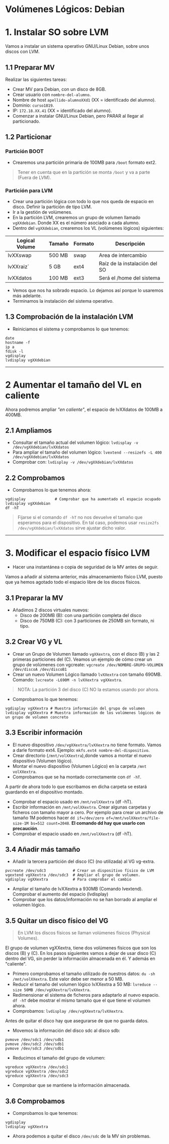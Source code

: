 
# Volúmenes Lógicos: Debian

# 1. Instalar SO sobre LVM

Vamos a instalar un sistema operativo GNU/Linux Debian, sobre unos discos con LVM.

## 1.1 Preparar MV

Realizar las siguientes tareas:
* Crear MV para Debian, con un disco de 8GB.
* Crear usuario con `nombre-del-alumno`.
* Nombre de host `apellido-alumnoXXd1` (XX = identificado del alumno).
* Dominio: `curso1819`.
* IP: `172.18.XX.41` (XX = identificado del alumno).
* Comenzar a instalar GNU/Linux Debian, pero PARAR al llegar al particionado.

## 1.2 Particionar

### Partición BOOT

* Crearemos una partición primaria de 100MB para `/boot` formato ext2.

> Tener en cuenta que en la partición se monta `/boot` y va a parte (Fuera de LVM).

### Partición para LVM

* Crear una partición lógica con todo lo que nos queda de espacio en disco. Definir la partición de tipo LVM.
* Ir a la gestión de volúmenes.
* En la partición LVM, crearemos un grupo de volumen llamado `vgXXdebian`.
Donde XX es el número asociado a cada alumno.
* Dentro del `vgXXdebian`, crearemos los VL (volúmenes lógicos) siguientes:

| Logical Volume | Tamaño | Formato | Descripción |
| -------------- | ------ | ------- | ----------- |
| lvXXswap       | 500 MB | swap    | Area de intercambio |
| lvXXraiz`      | 5 GB   | ext4    | Raíz de la instalación del SO |
| lvXXdatos      | 100 MB | ext3    | Será el /home del sistema |

* Vemos que nos ha sobrado espacio. Lo dejamos así porque lo usaremos más adelante.
* Terminamos la instalación del sistema operativo.

## 1.3 Comprobación de la instalación LVM

* Reiniciamos el sistema y comprobamos lo que tenemos:

```
date
hostname -f
ip a
fdisk -l
vgdisplay
lvdisplay vgXXdebian
```

---

# 2 Aumentar el tamaño del VL en caliente

Ahora podremos ampliar *"en caliente"*, el espacio de lvXXdatos de 100MB a 400MB.

## 2.1 Ampliamos

* Consultar el tamaño actual del volumen lógico: `lvdisplay -v /dev/vgXXdebian/lvXXdatos`
* Para ampliar el tamaño del volumen lógico: `lvextend --resizefs -L 400 /dev/vgXXdebian/lvXXdatos`
* Comprobar con: `lvdisplay -v /dev/vgXXdebian/lvXXdatos`

## 2.2 Comprobamos

* Comprobamos lo que tenemos ahora:
```
vgdisplay             # Comprobar que ha aumentado el espacio ocupado
lvdisplay vgXXdebian
df -hT
```

> Fijarse si el comando `df -hT` no nos devuelve el tamaño que esperamos para el dispositivo. En tal caso, podemos usar `resize2fs /dev/vgXXdebian/lvXXdatos` sirve ajustar dicho valor.

---

# 3. Modificar el espacio físico LVM

* Hacer una instantánea o copia de seguridad de la MV antes de seguir.

Vamos a añadir al sistema anterior, más almacenamiento físico LVM, puesto que ya hemos agotado todo el espacio libre de los discos físicos.

## 3.1 Preparar la MV

* Añadimos 2 discos virtuales nuevos:
    * Disco de 200MB (B): con una partición completa del disco
    * Disco de 750MB (C): con 3 particiones de 250MB sin formato, ni tipo.

## 3.2 Crear VG y VL

* Crear un Grupo de Volumen llamado `vgXXextra`, con el disco (B) y las 2
primeras particiones del (C). Veamos un ejemplo de cómo
crear un grupo de volúmenes con vgcreate:
`vgcreate /dev/NOMBRE-GRUPO-VOLUMEN /dev/discoA /dev/discoB1`
* Crear un nuevo Volumen Lógico llamado `lvXXextra` con tamaño 690MB.
Comando: `lvcreate -L690M -n lvXXextra vgXXextra`.

> NOTA: La partición 3 del disco (C) NO la estamos usando por ahora.

* Comprobamos lo que tenemos:
```
vgdisplay vgXXextra # Muestra información del grupo de volumen
lvdisplay vgXXextra # Muestra información de los volúmenes lógicos de un grupo de volumen concreto
```

## 3.3 Escribir información

* El nuevo dispositivo `/dev/vgXXextra/lvXXextra` no tiene formato. Vamos a darle formato ext4.
Ejemplo: `mkfs.ext4 nombre-del-dispositivo`.
* Crear directorio (`/mnt/volXXextra`),donde vamos a montar el nuevo dispositivo (Volumen lógico).
* Montar el nuevo dispositivo (Volumen Lógico) en la carpeta `/mnt volXXextra`.
* Comprobamos que se ha montado correctamente con `df -hT`.

A partir de ahora todo lo que escribamos en dicha carpeta se estará guardando en el dispositivo montado.
* Comprobar el espacio usado en `/mnt/volXXextra` (df -hT).
* Escribir información en `/mnt/volXXextra`. Crear algunas carpetas y ficheros con tamaño mayor a cero. Por ejemplo para crear un archivo de tamaño 1M podemos hacer `dd if=/dev/zero of=/mnt/volXXextra/file-size-1M bs=512 count=2048`. **El comando dd hay que usarlo con precaución**.
* Comprobar el espacio usado en `/mnt/volXXextra` (df -hT).

## 3.4 Añadir más tamaño

* Añadir la tercera partición del disco (C) (no utilizada) al VG vg-extra.

```
pvcreate /dev/sdc3            # Crear un dispositivo físico de LVM
vgextend vgXXextra /dev/sdc3  # Ampliar el grupo de volumen.
vgdisplay vgXXextra           # Para comprobar el cambio
```

* Ampliar el tamaño de lvXXextra a 930MB (Comando lvextend). Comprobar el aumento del espacio (lvdisplay)
* Comprobar que los datos/información no se han borrado al ampliar el volumen lógico.

## 3.5 Quitar un disco físico del VG

> En LVM los discos físicos se llaman volúmenes físicos (Physical Volumes).

El grupo de volumen vgXXextra, tiene dos volúmenes físicos que son los discos (B) y (C). En los pasos siguientes vamos a dejar de usar disco (C) dentro del VG, sin perder la información almacenada en él. Y además en "caliente".

* Primero comprobamos el tamaño utilizado de nuestros datos: `du -sh /mnt/volXXextra`. Este valor debe ser menor a 50 MB.
* Reducir el tamaño del volumen lógico lvXXextra a 50 MB: `lvreduce --size 50MB /dev/vgXXextra/lvXXextra`.
* Redimensionar el sistema de ficheros para adaptarlo al nuevo espacio. `df -hT` debe mostrar el mismo tamaño que el que tiene el volumen ahora.
* Comprobamos: `lvdisplay /dev/vgXXextra/lvXXextra`.

Antes de quitar el disco hay que asegurarse de que no guarda datos.
* Movemos la información del disco sdc al disco sdb:

```
pvmove /dev/sdc1 /dev/sdb1
pvmove /dev/sdc2 /dev/sdb1
pvmove /dev/sdc3 /dev/sdb1
```

* Reducimos el tamaño del grupo de volumen:

```
vgreduce vgXXextra /dev/sdc1
vgreduce vgXXextra /dev/sdc2
vgreduce vgXXextra /dev/sdc3
```

* Comprobar que se mantiene la información almacenada.

## 3.6 Comprobamos

* Comprobamos lo que tenemos:

```
vgdisplay
lvdisplay vgXXextra
```
* Ahora podemos a quitar el disco `/dev/sdc` de la MV sin problemas.
